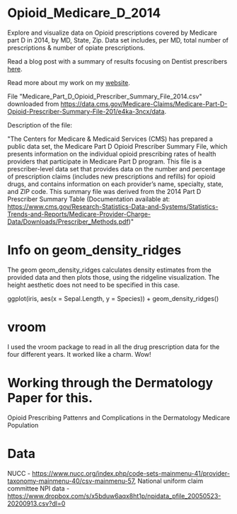 # Opioid_Medicare_D_2014

Explore and visualize data on Opioid prescriptions covered by Medicare part D in 2014, by MD, State, Zip. Data set includes, per MD, total number of prescriptions & number of opiate prescriptions.

Read a blog post with a summary of results focusing on Dentist prescribers [here](https://towardsdatascience.com/mississippi-dental-opioid-epicenter-of-2014-ab4d7f68fa49).

Read more about my work on my [website](https://jenny-listman.netlify.com).

File "Medicare_Part_D_Opioid_Prescriber_Summary_File_2014.csv" downloaded from https://data.cms.gov/Medicare-Claims/Medicare-Part-D-Opioid-Prescriber-Summary-File-201/e4ka-3ncx/data.

Description of the file:

"The Centers for Medicare & Medicaid Services (CMS) has prepared a public data set, the Medicare Part D Opioid Prescriber Summary File, which presents information on the individual opioid prescribing rates of health providers that participate in Medicare Part D program. This file is a prescriber-level data set that provides data on the number and percentage of prescription claims (includes new prescriptions and refills) for opioid drugs, and contains information on each provider’s name, specialty, state, and ZIP code. This summary file was derived from the 2014 Part D Prescriber Summary Table (Documentation available at: https://www.cms.gov/Research-Statistics-Data-and-Systems/Statistics-Trends-and-Reports/Medicare-Provider-Charge-Data/Downloads/Prescriber_Methods.pdf)"

# Info on geom_density_ridges
The geom geom_density_ridges calculates density estimates from the provided data and then plots those, using the ridgeline visualization. The height aesthetic does not need to be specified in this case.

ggplot(iris, aes(x = Sepal.Length, y = Species)) + geom_density_ridges()

# vroom
I used the vroom package to read in all the drug prescription data for the four different years.  It worked like a charm.  Wow!

# Working through the Dermatology Paper for this.  
Opioid Prescribing Pattenrs and Complications in the Dermatology Medicare Population

# Data 
NUCC - https://www.nucc.org/index.php/code-sets-mainmenu-41/provider-taxonomy-mainmenu-40/csv-mainmenu-57, National uniform claim committee
NPI data - https://www.dropbox.com/s/x5bduw6aqx8ht1p/npidata_pfile_20050523-20200913.csv?dl=0
